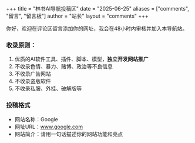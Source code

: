 +++
title = "林书AI导航投稿区"
date = "2025-06-25"
aliases = ["comments", "留言", "留言板"]
author = "站长"
layout = "comments"
+++

你好，欢迎在评论区留言添加你的网址，我会在48小时内审核并加入本导航站。

### 收录原则：

1. 优质的AI软件工具、插件、脚本、模型，**独立开发网站推广**
2. 不收录色情、暴力、赌博、政治等不良信息
3. 不收录广告网站
4. 不收录盗版软件
5. 不收录私服、外挂、破解版等

### 投稿格式

- 网站名称：Google
- 网址URL：www.google.com
- 网站简介：请用一句话描述你的网站功能和亮点
